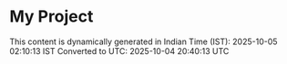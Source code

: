 # My Project

This content is dynamically generated in Indian Time (IST): 2025-10-05 02:10:13 IST
Converted to UTC: 2025-10-04 20:40:13 UTC
